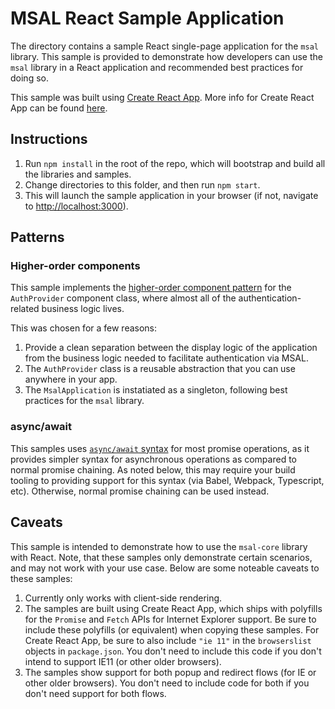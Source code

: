 # MSAL React Sample Application

The directory contains a sample React single-page application for the `msal` library. This sample is provided to demonstrate how developers can use the `msal` library in a React application and recommended best practices for doing so.

This sample was built using [Create React App](https://github.com/facebook/create-react-app). More info for Create React App can be found [here](./CRA_README.md).

## Instructions

1. Run `npm install` in the root of the repo, which will bootstrap and build all the libraries and samples.
2. Change directories to this folder, and then run `npm start`.
3. This will launch the sample application in your browser (if not, navigate to [http://localhost:3000](http://localhost:3000)).

## Patterns

### Higher-order components

This sample implements the [higher-order component pattern](https://reactjs.org/docs/higher-order-components.html) for the `AuthProvider` component class, where almost all of the authentication-related business logic lives.

This was chosen for a few reasons:

1. Provide a clean separation between the display logic of the application from the business logic needed to facilitate authentication via MSAL.
2. The `AuthProvider` class is a reusable abstraction that you can use anywhere in your app.
3. The `MsalApplication` is instatiated as a singleton, following best practices for the `msal` library.

### async/await

This samples uses [`async/await` syntax](https://developer.mozilla.org/en-US/docs/Web/JavaScript/Reference/Statements/async_function) for most promise operations, as it provides simpler syntax for asynchronous operations as compared to normal promise chaining. As noted below, this may require your build tooling to providing support for this syntax (via Babel, Webpack, Typescript, etc). Otherwise, normal promise chaining can be used instead.

## Caveats

This sample is intended to demonstrate how to use the `msal-core` library with React. Note, that these samples only demonstrate certain scenarios, and may not work with your use case. Below are some noteable caveats to these samples:

1. Currently only works with client-side rendering.
2. The samples are built using Create React App, which ships with polyfills for the `Promise` and `Fetch` APIs for Internet Explorer support. Be sure to include these polyfills (or equivalent) when copying these samples. For Create React App, be sure to also include `"ie 11"` in the `browserslist` objects in `package.json`. You don't need to include this code if you don't intend to support IE11 (or other older browsers).
3. The samples show support for both popup and redirect flows (for IE or other older browsers). You don't need to include code for both if you don't need support for both flows.
